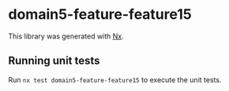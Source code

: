 # domain5-feature-feature15

This library was generated with [Nx](https://nx.dev).

## Running unit tests

Run `nx test domain5-feature-feature15` to execute the unit tests.
